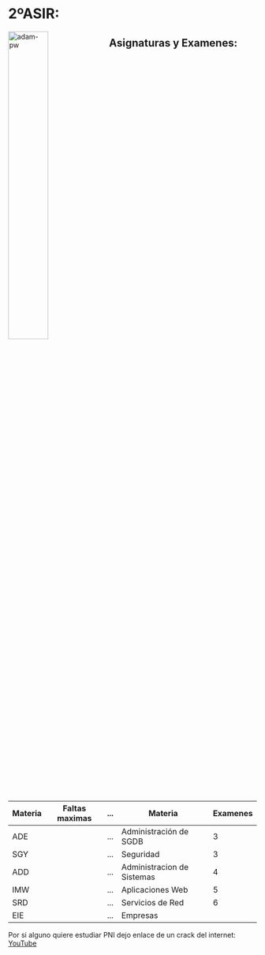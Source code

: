# 2ºASIR:
 <p><img align="left" src="https://github.com/Adam-pw/Adam-pw/blob/main/animation_500_kxa883sd.gif" alt="adam-pw" width=40% /></p>
 
## Asignaturas y Examenes:

| Materia              | Faltas maximas |...| Materia              | Examenes |
|----------------------|----------------|---|----------------------|-----|
| ADE                  |                |...|  Administración de SGDB | 3   |
| SGY                  |                |...|  Seguridad           | 3   |
| ADD                  |                |...|  Administracion de Sistemas | 4   |
| IMW                  |                |...|  Aplicaciones Web    | 5   | 
| SRD                  |                |...|  Servicios de Red    | 6   | 
| EIE                  |                |...|  Empresas            |     |

Por si alguno quiere estudiar PNI dejo enlace de un crack del internet:
[YouTube](https://www.youtube.com/@eliezer.deleon)


